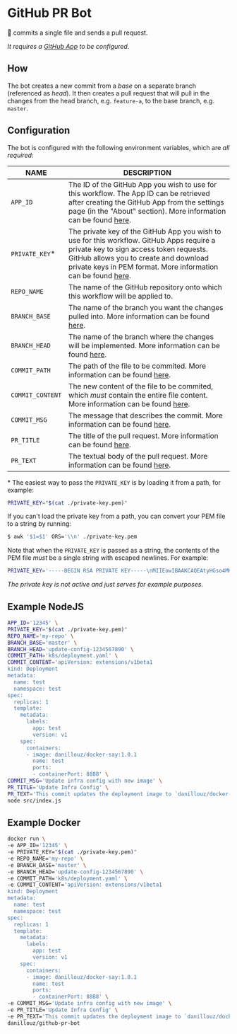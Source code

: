 # GitHub PR Bot

🤖 commits a single file and sends a pull request.

_It requires a [GitHub App](https://developer.github.com/apps/getting-started-with-building-apps/#using-github-apps) to be configured._

## How

The bot creates a new commit from a _base_ on a separate branch (referenced as _head_).
It then creates a pull request that will pull in the changes from the head branch,
e.g. `feature-a`, to the base branch, e.g. `master`.

## Configuration

The bot is configured with the following environment variables, which are _all required_:

| NAME             | DESCRIPTION                                                                                                                                                                                                                                                                                                                                                               |
| ---------------- | ------------------------------------------------------------------------------------------------------------------------------------------------------------------------------------------------------------------------------------------------------------------------------------------------------------------------------------------------------------------------- |
| `APP_ID`         | The ID of the GitHub App you wish to use for this workflow. The App ID can be retrieved after creating the GitHub App from the settings page (in the "About" section). More information can be found [here](https://developer.github.com/apps/building-github-apps/creating-a-github-app).                                                                                |
| `PRIVATE_KEY`\*  | The private key of the GitHub App you wish to use for this workflow. GitHub Apps require a private key to sign access token requests. GitHub allows you to create and download private keys in PEM format. More information can be found [here](https://developer.github.com/apps/building-github-apps/authentication-options-for-github-apps/#generating-a-private-key). |
| `REPO_NAME`      | The name of the GitHub repository onto which this workflow will be applied to.                                                                                                                                                                                                                                                                                            |
| `BRANCH_BASE`    | The name of the branch you want the changes pulled into. More information can be found [here](https://developer.github.com/v3/pulls/#create-a-pull-request).                                                                                                                                                                                                              |
| `BRANCH_HEAD`    | The name of the branch where the changes will be implemented. More information can be found [here](https://developer.github.com/v3/pulls/#create-a-pull-request).                                                                                                                                                                                                         |
| `COMMIT_PATH`    | The path of the file to be commited. More information can be found [here](https://developer.github.com/v3/git/trees/#create-a-tree).                                                                                                                                                                                                                                      |
| `COMMIT_CONTENT` | The new content of the file to be commited, which _must_ contain the entire file content. More information can be found [here](https://developer.github.com/v3/git/trees/#create-a-tree).                                                                                                                                                                                 |
| `COMMIT_MSG`     | The message that describes the commit. More information can be found [here](https://developer.github.com/v3/git/commits/#create-a-commit).                                                                                                                                                                                                                                |
| `PR_TITLE`       | The title of the pull request. More information can be found [here](https://developer.github.com/v3/git/commits/#create-a-commit).                                                                                                                                                                                                                                        |
| `PR_TEXT`        | The textual body of the pull request. More information can be found [here](https://developer.github.com/v3/git/commits/#create-a-commit).                                                                                                                                                                                                                                 |

\* The easiest way to pass the `PRIVATE_KEY` is by loading it from a path, for
example:

```sh
PRIVATE_KEY="$(cat ./private-key.pem)"
```

If you can't load the private key from a path, you can convert your PEM file to
a string by running:

```sh
$ awk '$1=$1' ORS='\\n' ./private-key.pem
```

Note that when the `PRIVATE_KEY` is passed as a string, the contents of the PEM
file _must_ be a single string with escaped newlines. For example:

```sh
PRIVATE_KEY='-----BEGIN RSA PRIVATE KEY-----\nMIIEowIBAAKCAQEAtyHGso4MKnOStVYItxY+tDF1rY4QNdr34vqH9HfYen5A/wL+\nKczXb75pZ80Skq1M8PmhC2KXHRsBT6GujF2mjCVkjyJRxmLN8JYh8aQFHTS5YxFK\nQMHhbJ7jnPMFr7El7Z5UrsURFGJGSIPdl8/wsLCbrwGBp5OLQy0qPvD6X/WTstHy\ndf6fSfpDEelCdHOfoTDPRishVf9PpCPXFPz6wWUiT8+FDk0bQZVR6+l5mJIPh1l6\nsy8XXUpVn9K5UM6luSeJ3MKkDnQ29kI93wK9p1P4haap+11wDQoAktTc7YVpopOP\nZWQQqsjZilD/d1bmKZl8wbWdgE9KQfGPzE9BhwIDAQABAoIBABzGp+xCudKp2nG4\nFSJ/0laKNw2QdyefQrhd2aMmedO1pwzrMXjsASZD61guNy7pIF/1OcMKOOiP58LV\nixHvXU5ESerb37GmsOmPDcJknZEbSc4xV1OZo4xn4yg0X75dvbH64R+dQ7PKRXT7\nk4RZXl7FQZFcUT09x/JEVJETWKRfNEZ8U/O2/e/npvGBtnz2+1mp/borA1/wM6YL\nM166jhm8jh2t+RVtgDmE1iyJgIi/RAgKV9XjF/LmN/S7fInCUXO0FxVmX32+BKrN\nApklWcuoJn4ZhbJQIppqJDrYqGxgeyYh0K2RjI4G0W6mDEmYKXZ0q1G7wX1cOtIn\nbrWdSqECgYEA3jPp8ymHqIY/u4vEtUGZWLpACWFlBFnyBKfJNhvP1uRkTNoZ6iM5\n51CxLHvT57tfXEuTNKgMtZ+3197m+4CyP7/mtD0jKeP3iE7xY6AeLR6l06PRD/e0\nKB6SnmPWyESfvHZxdNFy2j8g6CapXGZaUjy0E2JGwlVG+7fWt1e6a78CgYEA0vyH\nlRlhZRE/89ThYdPN46Xs3ENR4gts6WHoVz4jObttUrHRFJgUmojN4UobgmU7h9i5\n5ZWG91fk2nRrCeacsP+HdvjuQjrbSUHl+REz8QMjU5x6EztZm/3cS7xrVIWsj9LD\n6sOd1O7tnKH3A5Qh8JXJRs75cMrvC5vl0wKTvDkCgYAzgUcORScbyhqFx20OMqlv\n5qQnSHsY2hx+NcIvF51Ci2gwZDGzkvy+AHdA/2bsBQOiqiXyA64Gf4ImuJVD4N3w\nZvP7/VvkPuJGpz3OwPOds8fuWb+A+wK4dfW4Xx4PB9Ea5z1/PXlo208uYJ/LOjJf\nc5CuGY6bRxcQC9nqX5xnkwKBgQCBrbdD3CKxtQWCv9B7iWxdxIkt5K66ad1aINRm\ncwnBnUKXdjWVG9hmFzm7hAoefkw1te6kfuBCvKIr5yw3HKgoXhaL+Hqw+G35u+g2\nyu0K8KvQ4zdhBLSSHVk+r6OkgrjKeXfznqIu01/2StKBP5YQwm/A9sv4GLMOhpae\nuFHHeQKBgCL+i7BL/yQ/Hyo3PmtRgJq4Gfr/OMTKFF+usjhRA07u0zqZMZT0orUY\nzyZRB4awwlkhsOcjn2aPU/fj6uHg4e6tmsoSTaBbK/PArrN9ClYgeh/zlTj1dI5m\nWW39azEwfga5UnZEJJbNTIt1/Rq7nhW3+73QMCxkeM7mwT8ZfBcN\n-----END RSA PRIVATE KEY-----\n'
```

_The private key is not active and just serves for example purposes._

## Example NodeJS

```sh
APP_ID='12345' \
PRIVATE_KEY="$(cat ./private-key.pem)"
REPO_NAME='my-repo' \
BRANCH_BASE='master' \
BRANCH_HEAD='update-config-1234567890' \
COMMIT_PATH='k8s/deployment.yaml' \
COMMIT_CONTENT='apiVersion: extensions/v1beta1
kind: Deployment
metadata:
  name: test
  namespace: test
spec:
  replicas: 1
  template:
    metadata:
      labels:
        app: test
        version: v1
    spec:
      containers:
      - image: danillouz/docker-say:1.0.1
        name: test
        ports:
        - containerPort: 8888' \
COMMIT_MSG='Update infra config with new image' \
PR_TITLE='Update Infra Config' \
PR_TEXT='This commit updates the deployment image to `danillouz/docker-say:1.0.1`.' \
node src/index.js
```

## Example Docker

```sh
docker run \
-e APP_ID='12345' \
-e PRIVATE_KEY="$(cat ./private-key.pem)"
-e REPO_NAME='my-repo' \
-e BRANCH_BASE='master' \
-e BRANCH_HEAD='update-config-1234567890' \
-e COMMIT_PATH='k8s/deployment.yaml' \
-e COMMIT_CONTENT='apiVersion: extensions/v1beta1
kind: Deployment
metadata:
  name: test
  namespace: test
spec:
  replicas: 1
  template:
    metadata:
      labels:
        app: test
        version: v1
    spec:
      containers:
      - image: danillouz/docker-say:1.0.1
        name: test
        ports:
        - containerPort: 8888' \
-e COMMIT_MSG='Update infra config with new image' \
-e PR_TITLE='Update Infra Config' \
-e PR_TEXT='This commit updates the deployment image to `danillouz/docker-say:1.0.1`.' \
danillouz/github-pr-bot
```
